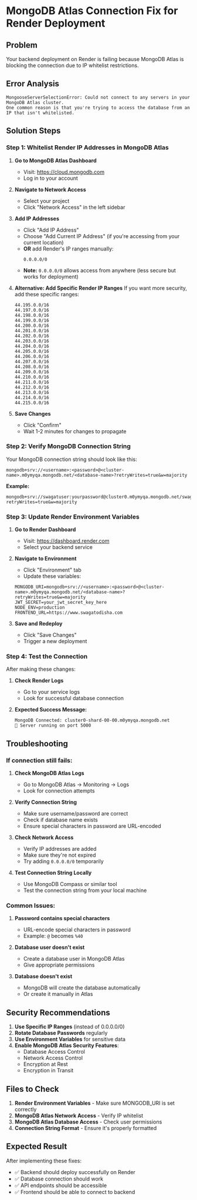 # MongoDB Atlas Connection Fix for Render Deployment

## Problem
Your backend deployment on Render is failing because MongoDB Atlas is blocking the connection due to IP whitelist restrictions.

## Error Analysis
```
MongooseServerSelectionError: Could not connect to any servers in your MongoDB Atlas cluster. 
One common reason is that you're trying to access the database from an IP that isn't whitelisted.
```

## Solution Steps

### Step 1: Whitelist Render IP Addresses in MongoDB Atlas

1. **Go to MongoDB Atlas Dashboard**
   - Visit: https://cloud.mongodb.com
   - Log in to your account

2. **Navigate to Network Access**
   - Select your project
   - Click "Network Access" in the left sidebar

3. **Add IP Addresses**
   - Click "Add IP Address"
   - Choose "Add Current IP Address" (if you're accessing from your current location)
   - **OR** add Render's IP ranges manually:
     ```
     0.0.0.0/0
     ```
   - **Note:** `0.0.0.0/0` allows access from anywhere (less secure but works for deployment)

4. **Alternative: Add Specific Render IP Ranges**
   If you want more security, add these specific ranges:
   ```
   44.195.0.0/16
   44.197.0.0/16
   44.198.0.0/16
   44.199.0.0/16
   44.200.0.0/16
   44.201.0.0/16
   44.202.0.0/16
   44.203.0.0/16
   44.204.0.0/16
   44.205.0.0/16
   44.206.0.0/16
   44.207.0.0/16
   44.208.0.0/16
   44.209.0.0/16
   44.210.0.0/16
   44.211.0.0/16
   44.212.0.0/16
   44.213.0.0/16
   44.214.0.0/16
   44.215.0.0/16
   ```

5. **Save Changes**
   - Click "Confirm"
   - Wait 1-2 minutes for changes to propagate

### Step 2: Verify MongoDB Connection String

Your MongoDB connection string should look like this:
```
mongodb+srv://<username>:<password>@<cluster-name>.m0ymyqa.mongodb.net/<database-name>?retryWrites=true&w=majority
```

**Example:**
```
mongodb+srv://swagatuser:yourpassword@cluster0.m0ymyqa.mongodb.net/swagat_odisha?retryWrites=true&w=majority
```

### Step 3: Update Render Environment Variables

1. **Go to Render Dashboard**
   - Visit: https://dashboard.render.com
   - Select your backend service

2. **Navigate to Environment**
   - Click "Environment" tab
   - Update these variables:

   ```
   MONGODB_URI=mongodb+srv://<username>:<password>@<cluster-name>.m0ymyqa.mongodb.net/<database-name>?retryWrites=true&w=majority
   JWT_SECRET=your_jwt_secret_key_here
   NODE_ENV=production
   FRONTEND_URL=https://www.swagatodisha.com
   ```

3. **Save and Redeploy**
   - Click "Save Changes"
   - Trigger a new deployment

### Step 4: Test the Connection

After making these changes:

1. **Check Render Logs**
   - Go to your service logs
   - Look for successful database connection

2. **Expected Success Message:**
   ```
   MongoDB Connected: cluster0-shard-00-00.m0ymyqa.mongodb.net
   🚀 Server running on port 5000
   ```

## Troubleshooting

### If connection still fails:

1. **Check MongoDB Atlas Logs**
   - Go to MongoDB Atlas → Monitoring → Logs
   - Look for connection attempts

2. **Verify Connection String**
   - Make sure username/password are correct
   - Check if database name exists
   - Ensure special characters in password are URL-encoded

3. **Check Network Access**
   - Verify IP addresses are added
   - Make sure they're not expired
   - Try adding `0.0.0.0/0` temporarily

4. **Test Connection String Locally**
   - Use MongoDB Compass or similar tool
   - Test the connection string from your local machine

### Common Issues:

1. **Password contains special characters**
   - URL-encode special characters in password
   - Example: `@` becomes `%40`

2. **Database user doesn't exist**
   - Create a database user in MongoDB Atlas
   - Give appropriate permissions

3. **Database doesn't exist**
   - MongoDB will create the database automatically
   - Or create it manually in Atlas

## Security Recommendations

1. **Use Specific IP Ranges** (instead of 0.0.0.0/0)
2. **Rotate Database Passwords** regularly
3. **Use Environment Variables** for sensitive data
4. **Enable MongoDB Atlas Security Features**:
   - Database Access Control
   - Network Access Control
   - Encryption at Rest
   - Encryption in Transit

## Files to Check

1. **Render Environment Variables** - Make sure MONGODB_URI is set correctly
2. **MongoDB Atlas Network Access** - Verify IP whitelist
3. **MongoDB Atlas Database Access** - Check user permissions
4. **Connection String Format** - Ensure it's properly formatted

## Expected Result

After implementing these fixes:
- ✅ Backend should deploy successfully on Render
- ✅ Database connection should work
- ✅ API endpoints should be accessible
- ✅ Frontend should be able to connect to backend
